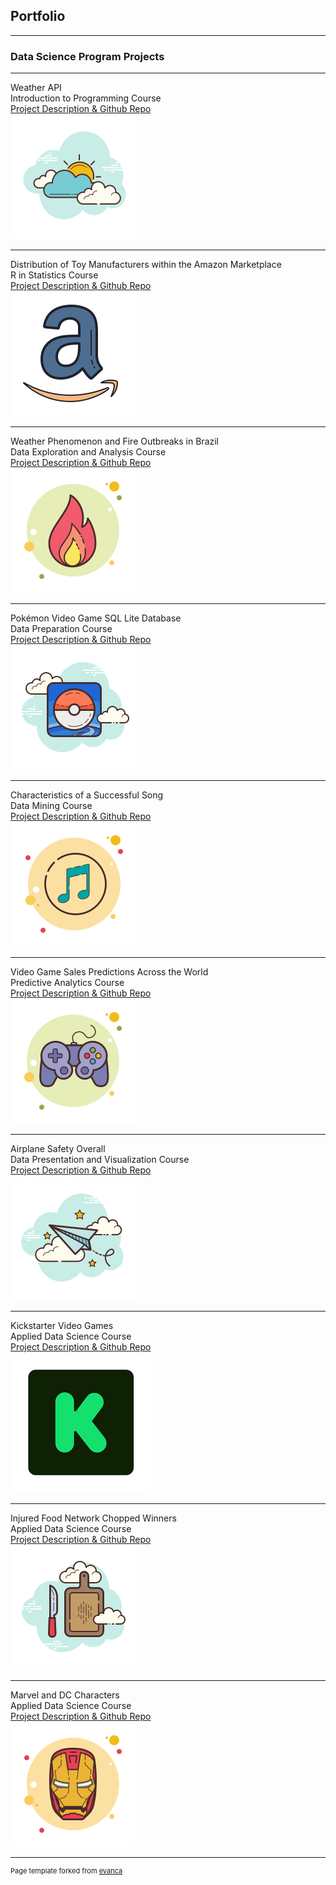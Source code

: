 ## Portfolio

---

### Data Science Program Projects
---

Weather API<br>
Introduction to Programming Course
<br> 
[Project Description & Github Repo](https://github.com/gabriel-valenzuela/Valenzuela_Gabriel_DSC510/blob/master/README.md)
<br> 
<img src="images/WeatherAPI.png?raw=true"/>

---
Distribution of Toy Manufacturers within the Amazon Marketplace<br>
R in Statistics Course
<br>
[Project Description & Github Repo](https://github.com/gabriel-valenzuela/Valenzuela_Gabriel_DSC520/blob/master/README.md)
<br>
<img src="images/AmazonToys.png?raw=true"/>

---
Weather Phenomenon and Fire Outbreaks in Brazil<br>
Data Exploration and Analysis Course
<br>
[Project Description & Github Repo](https://github.com/gabriel-valenzuela/Valenzuela_Gabriel_DSC530/blob/master/README.md)
<br>
<img src="images/FireOutbreaks.png?raw=true"/>

---
Pokémon Video Game SQL Lite Database<br>
Data Preparation Course
<br>
[Project Description & Github Repo](https://github.com/gabriel-valenzuela/Valenzuela_Gabriel_DSC540/blob/master/README.md)
<br>
<img src="images/PokemonIcon.png?raw=true"/>

---
Characteristics of a Successful Song<br>
Data Mining Course
<br>
[Project Description & Github Repo](https://github.com/gabriel-valenzuela/Valenzuela_Gabriel_DSC550/blob/master/README.md)
<br>
<img src="images/PopularSong.png?raw=true"/>

---
Video Game Sales Predictions Across the World<br>
Predictive Analytics Course
<br>
[Project Description & Github Repo](https://github.com/gabriel-valenzuela/Valenzuela_Gabriel_DSC630/blob/master/README.md)
<br>
<img src="images/VideoGameIcon.png?raw=true"/>

---
Airplane Safety Overall<br>
Data Presentation and Visualization Course
<br>
[Project Description & Github Repo](https://github.com/gabriel-valenzuela/Valenzuela_Gabriel_DSC640/blob/master/README.md)
<br>
<img src="images/AirplaneIcon.png?raw=true"/>

---
Kickstarter Video Games<br>
Applied Data Science Course
<br>
[Project Description & Github Repo](https://github.com/gabriel-valenzuela/Valenzuela_Gabriel_DSC680/blob/master/README.md)
<br>
<img src="images/KickstaterIcon.png?raw=true"/>

---
Injured Food Network Chopped Winners<br>
Applied Data Science Course
<br>
[Project Description & Github Repo](https://github.com/gabriel-valenzuela/Valenzuela_Gabriel_DSC680_2/blob/main/README.md)
<br>
<img src="images/ChoppedCuttingBoardIcon.png?raw=true"/>

---
Marvel and DC Characters<br>
Applied Data Science Course
<br>
[Project Description & Github Repo](https://github.com/gabriel-valenzuela/Valenzuela_Gabriel_DSC680_3/blob/main/README.md)
<br>
<img src="images/HeroIcon2.png?raw=true"/>

---
<p style="font-size:11px">Page template forked from <a href="https://github.com/evanca/quick-portfolio">evanca</a></p>
<!-- Remove above link if you don't want to attibute -->
